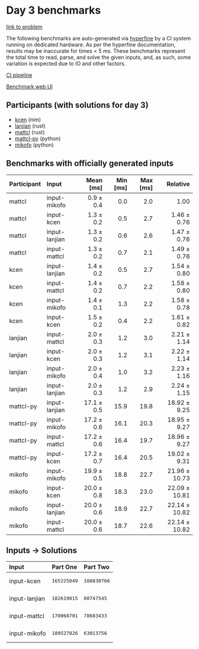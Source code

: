 # Day 3 benchmarks

[link to problem](https://adventofcode.com/2024/day/3)

The following benchmarks are auto-generated via
[hyperfine](https://github.com/sharkdp/hyperfine) by a CI system running on
dedicated hardware. As per the hyperfine documentation, results may be
inaccurate for times < 5 ms. These benchmarks represent the total time to read,
parse, and solve the given inputs, and, as such, some variation is expected due
to IO and other factors.

[CI pipeline](http://ci.papercode.net:8080/teams/main/pipelines/aoc2024)

[Benchmark web UI](https://aoc.ancalagon.black)


## Participants (with solutions for day 3)

- [kcen](https://github.com/kcen/aoc2024) (nim)
- [lanjian](https://github.com/lanjian/aoc-2024) (rust)
- [mattcl](https://github.com/mattcl/aoc2024) (rust)
- [mattcl-py](https://github.com/mattcl/aoc2024-py) (python)
- [mikofo](https://github.com/mikofo/aoc2024) (python)


## Benchmarks with officially generated inputs

| Participant | Input | Mean [ms] | Min [ms] | Max [ms] | Relative |
|:---|:---|---:|---:|---:|---:|
| mattcl | input-mikofo | 0.9 ± 0.4 | 0.0 | 2.0 | 1.00 |
| mattcl | input-kcen | 1.3 ± 0.2 | 0.5 | 2.7 | 1.46 ± 0.76 |
| mattcl | input-lanjian | 1.3 ± 0.2 | 0.6 | 2.6 | 1.47 ± 0.76 |
| mattcl | input-mattcl | 1.3 ± 0.2 | 0.7 | 2.1 | 1.49 ± 0.76 |
| kcen | input-lanjian | 1.4 ± 0.2 | 0.5 | 2.7 | 1.54 ± 0.80 |
| kcen | input-mattcl | 1.4 ± 0.2 | 0.7 | 2.2 | 1.58 ± 0.80 |
| kcen | input-mikofo | 1.4 ± 0.1 | 1.3 | 2.2 | 1.58 ± 0.78 |
| kcen | input-kcen | 1.5 ± 0.2 | 0.4 | 2.2 | 1.61 ± 0.82 |
| lanjian | input-mattcl | 2.0 ± 0.3 | 1.2 | 3.0 | 2.21 ± 1.14 |
| lanjian | input-kcen | 2.0 ± 0.3 | 1.2 | 3.1 | 2.22 ± 1.14 |
| lanjian | input-mikofo | 2.0 ± 0.4 | 1.0 | 3.2 | 2.23 ± 1.16 |
| lanjian | input-lanjian | 2.0 ± 0.3 | 1.2 | 2.9 | 2.24 ± 1.15 |
| mattcl-py | input-lanjian | 17.1 ± 0.5 | 15.9 | 19.8 | 18.92 ± 9.25 |
| mattcl-py | input-mikofo | 17.2 ± 0.6 | 16.1 | 20.3 | 18.95 ± 9.27 |
| mattcl-py | input-mattcl | 17.2 ± 0.6 | 16.4 | 19.7 | 18.96 ± 9.27 |
| mattcl-py | input-kcen | 17.2 ± 0.7 | 16.4 | 20.5 | 19.02 ± 9.31 |
| mikofo | input-mikofo | 19.9 ± 0.5 | 18.8 | 22.7 | 21.96 ± 10.73 |
| mikofo | input-kcen | 20.0 ± 0.8 | 18.3 | 23.0 | 22.09 ± 10.81 |
| mikofo | input-lanjian | 20.0 ± 0.6 | 18.9 | 22.7 | 22.14 ± 10.82 |
| mikofo | input-mattcl | 20.0 ± 0.6 | 18.7 | 22.6 | 22.14 ± 10.82 |


## Inputs -> Solutions

| Input | Part One | Part Two |
|:---|:---|:---|
|input-kcen|<pre>165225049</pre>|<pre>108830766</pre>|
|input-lanjian|<pre>182619815</pre>|<pre>80747545</pre>|
|input-mattcl|<pre>170068701</pre>|<pre>78683433</pre>|
|input-mikofo|<pre>189527826</pre>|<pre>63013756</pre>|
